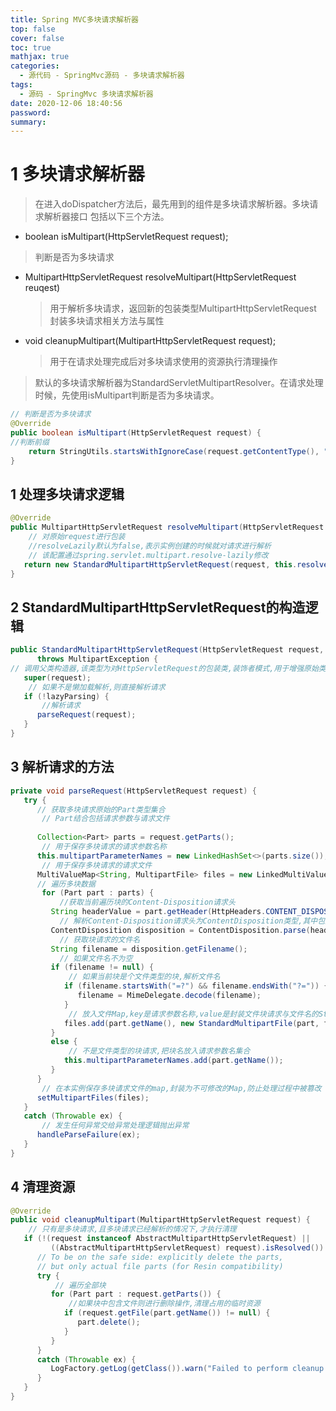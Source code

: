 ```yaml
---
title: Spring MVC多块请求解析器
top: false
cover: false
toc: true
mathjax: true
categories:
  - 源代码 - SpringMvc源码 - 多块请求解析器
tags:
  - 源码 - SpringMvc 多块请求解析器
date: 2020-12-06 18:40:56
password:
summary:
---
```


# 1 多块请求解析器

> ​		在进入doDispatcher方法后，最先用到的组件是多块请求解析器。多块请求解析器接口 包括以下三个方法。

*  boolean isMultipart(HttpServletRequest request);

  > 判断是否为多块请求

* MultipartHttpServletRequest resolveMultipart(HttpServletRequest reuqest)

  >  用于解析多块请求，返回新的包装类型MultipartHttpServletRequest 封装多块请求相关方法与属性

* void cleanupMultipart(MultipartHttpServletRequest  request);

  > 用于在请求处理完成后对多块请求使用的资源执行清理操作

> 默认的多块请求解析器为StandardServletMultipartResolver。在请求处理时候，先使用isMultipart判断是否为多块请求。

```java
// 判断是否为多块请求
@Override
public boolean isMultipart(HttpServletRequest request) {
//判断前缀
    return StringUtils.startsWithIgnoreCase(request.getContentType(), "multipart/");
}

```

## 1 处理多块请求逻辑

```java
@Override
public MultipartHttpServletRequest resolveMultipart(HttpServletRequest request) throws MultipartException {
    // 对原始request进行包装
    //resolveLazily默认为false,表示实例创建的时候就对请求进行解析
    // 该配置通过spring.servlet.multipart.resolve-lazily修改
   return new StandardMultipartHttpServletRequest(request, this.resolveLazily);
}
```

## 2 **StandardMultipartHttpServletRequest的构造逻辑**

```java
public StandardMultipartHttpServletRequest(HttpServletRequest request, boolean lazyParsing)
      throws MultipartException {
// 调用父类构造器,该类型为对HttpServletRequest的包装类,装饰者模式,用于增强原始类型的功能构造器参数为要包装的对象
   super(request);
    // 如果不是懒加载解析,则直接解析请求
   if (!lazyParsing) {
       //解析请求
      parseRequest(request);
   }
}
```

## 3 **解析请求的方法**

```java
private void parseRequest(HttpServletRequest request) {
   try {
      // 获取多块请求原始的Part类型集合
       // Part结合包括请求参数与请求文件
      
      Collection<Part> parts = request.getParts();
       // 用于保存多块请求的请求参数名称
      this.multipartParameterNames = new LinkedHashSet<>(parts.size());
       // 用于保存多块请求的请求文件
      MultiValueMap<String, MultipartFile> files = new LinkedMultiValueMap<>(parts.size());
      // 遍历多块数据
       for (Part part : parts) {
           //获取当前遍历块的Content-Disposition请求头
         String headerValue = part.getHeader(HttpHeaders.CONTENT_DISPOSITION);
           // 解析Content-Disposition请求头为ContentDisposition类型,其中包括请求头内容类型,文件名等信息
         ContentDisposition disposition = ContentDisposition.parse(headerValue);
           // 获取块请求的文件名
         String filename = disposition.getFilename();
           // 如果文件名不为空
         if (filename != null) {
             // 如果当前块是个文件类型的块,解析文件名
            if (filename.startsWith("=?") && filename.endsWith("?=")) {
               filename = MimeDelegate.decode(filename);
            }
             // 放入文件Map,key是请求参数名称,value是封装文件块请求与文件名的StandardMultipartFile类型
            files.add(part.getName(), new StandardMultipartFile(part, filename));
         }
         else {
             // 不是文件类型的块请求,把块名放入请求参数名集合
            this.multipartParameterNames.add(part.getName());
         }
      }
       // 在本实例保存多块请求文件的map,封装为不可修改的Map,防止处理过程中被篡改
      setMultipartFiles(files);
   }
   catch (Throwable ex) {
       // 发生任何异常交给异常处理逻辑抛出异常
      handleParseFailure(ex);
   }
}
```

## 4 清理资源

```java
@Override
public void cleanupMultipart(MultipartHttpServletRequest request) {
    // 只有是多块请求,且多块请求已经解析的情况下,才执行清理
   if (!(request instanceof AbstractMultipartHttpServletRequest) ||
         ((AbstractMultipartHttpServletRequest) request).isResolved()) {
      // To be on the safe side: explicitly delete the parts,
      // but only actual file parts (for Resin compatibility)
      try {
          // 遍历全部块
         for (Part part : request.getParts()) {
             //如果块中包含文件则进行删除操作,清理占用的临时资源
            if (request.getFile(part.getName()) != null) {
               part.delete();
            }
         }
      }
      catch (Throwable ex) {
         LogFactory.getLog(getClass()).warn("Failed to perform cleanup of multipart items", ex);
      }
   }
}
```